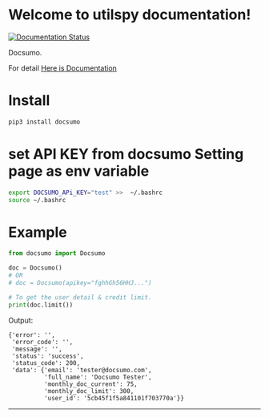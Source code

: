 # Welcome to utilspy documentation!
[![Documentation Status](https://readthedocs.org/projects/utilpy/badge/?version=latest)](https://utilpy.readthedocs.io/en/latest/?badge=latest)

Docsumo.

For detail [Here is Documentation](https://utilpy.readthedocs.io/en/latest/index.html)

# Install 
```bash
pip3 install docsumo
```

# set API KEY from docsumo Setting page as env variable
```bash
export DOCSUMO_APi_KEY="test" >>  ~/.bashrc
source ~/.bashrc
```


# Example
``` py
from docsumo import Docsumo

doc = Docsumo()
# OR
# doc = Docsumo(apikey="fghhGh56HHJ...")

# To get the user detail & credit limit.
print(doc.limit())
```

Output:
```
{'error': '',
 'error_code': '',
 'message': '',
 'status': 'success',
 'status_code': 200,
 'data': {'email': 'tester@docsumo.com',
          'full_name': 'Docsumo Tester',
          'monthly_doc_current': 75,
          'monthly_doc_limit': 300,
          'user_id': '5cb45f1f5a841101f703770a'}}
```
____